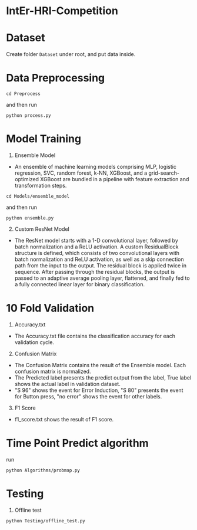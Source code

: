 # IntEr-HRI-Competition

# Dataset
Create folder `Dataset` under root, and put data inside.

# Data Preprocessing
```
cd Preprocess
```
and then run
```
python process.py
```

# Model Training
1. Ensemble Model
- An ensemble of machine learning models comprising MLP, logistic regression, SVC, random forest, k-NN, XGBoost, and a grid-search-optimized XGBoost are bundled in a pipeline with feature extraction and transformation steps.

```
cd Models/ensemble_model
```
and then run
```
python ensemble.py
```

2. Custom ResNet Model
- The ResNet model starts with a 1-D convolutional layer, followed by batch normalization and a ReLU activation. A custom ResidualBlock structure is defined, which consists of two convolutional layers with batch normalization and ReLU activation, as well as a skip connection path from the input to the output. The residual block is applied twice in sequence. After passing through the residual blocks, the output is passed to an adaptive average pooling layer, flattened, and finally fed to a fully connected linear layer for binary classification.

# 10 Fold Validation
1. Accuracy.txt
- The Accuracy.txt file contains the classification accuracy for each validation cycle.

2. Confusion Matrix
- The Confusion Matrix contains the result of the Ensemble model. Each confusion matrix is normalized.
- The Predicted label presents the predict output from the label, True label shows the actual label in validation dataset.
- "S 96" shows the event for Error Induction, "S 80" presents the event for Button press, "no error" shows the event for other labels.

3. F1 Score
- f1_score.txt shows the result of F1 score. 

# Time Point Predict algorithm

run
```
python Algorithms/probmap.py
```

# Testing
1. Offline test
```
python Testing/offline_test.py 
```
